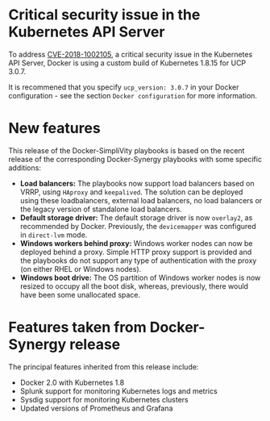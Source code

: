 # Critical security issue in the Kubernetes API Server

To address [CVE-2018-1002105](https://nvd.nist.gov/vuln/detail/CVE-2018-1002105), a critical security issue in the Kubernetes API Server, Docker is using a custom build of Kubernetes 1.8.15 for UCP 3.0.7.

It is recommened that you specify `ucp_version: 3.0.7` in your Docker configuration - see the section `Docker configuration` for more information.

# New features

This release of the Docker-SimpliVity playbooks is based on the recent release of the corresponding Docker-Synergy playbooks with some specific additions:

-   **Load balancers:** The playbooks now support load balancers based on VRRP, using `HAproxy` and `keepalived`. The solution can be deployed using these loadbalancers, external load balancers, no load balancers or the legacy version of standalone load balancers.
-   **Default storage driver:** The default storage driver is now `overlay2`, as recommended by Docker. Previously, the `devicemapper` was configured in `direct-lvm` mode.
-   **Windows workers behind proxy:** Windows worker nodes can now be deployed behind a proxy. Simple HTTP proxy support is provided and the playbooks do not support any type of authentication with the proxy (on either RHEL or Windows nodes).
-   **Windows boot drive:** The OS partition of Windows worker nodes is now resized to occupy all the boot disk, whereas, previously, there would have been some unallocated space.

# Features taken from Docker-Synergy release

The principal features inherited from this release include:

-   Docker 2.0 with Kubernetes 1.8
-   Splunk support for monitoring Kubernetes logs and metrics
-   Sysdig support for monitoring Kubernetes clusters
-   Updated versions of Prometheus and Grafana
